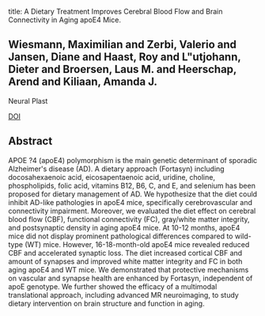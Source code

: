 title: A Dietary Treatment Improves Cerebral Blood Flow and Brain Connectivity in Aging apoE4 Mice.

## Wiesmann, Maximilian and Zerbi, Valerio and Jansen, Diane and Haast, Roy and L"utjohann, Dieter and Broersen, Laus M. and Heerschap, Arend and Kiliaan, Amanda J.
Neural Plast

<a href="https://doi.org/10.1155/2016/6846721">DOI</a>

## Abstract
APOE ?4 (apoE4) polymorphism is the main genetic determinant of sporadic Alzheimer's disease (AD). A dietary approach (Fortasyn) including docosahexaenoic acid, eicosapentaenoic acid, uridine, choline, phospholipids, folic acid, vitamins B12, B6, C, and E, and selenium has been proposed for dietary management of AD. We hypothesize that the diet could inhibit AD-like pathologies in apoE4 mice, specifically cerebrovascular and connectivity impairment. Moreover, we evaluated the diet effect on cerebral blood flow (CBF), functional connectivity (FC), gray/white matter integrity, and postsynaptic density in aging apoE4 mice. At 10-12 months, apoE4 mice did not display prominent pathological differences compared to wild-type (WT) mice. However, 16-18-month-old apoE4 mice revealed reduced CBF and accelerated synaptic loss. The diet increased cortical CBF and amount of synapses and improved white matter integrity and FC in both aging apoE4 and WT mice. We demonstrated that protective mechanisms on vascular and synapse health are enhanced by Fortasyn, independent of apoE genotype. We further showed the efficacy of a multimodal translational approach, including advanced MR neuroimaging, to study dietary intervention on brain structure and function in aging.

